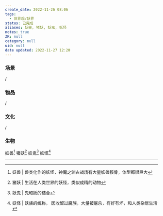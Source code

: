 ```yaml
---
create_date: 2022-11-26 08:06
tags:
  - 世界观/妖界
status: 已完成
aliases: 妖兽, 猪妖, 妖鬼, 妖怪
notes: true
ZK: null
category: null
uid: null
date updated: 2022-11-27 12:20
---
```


### 场景

/

### 物品

/

### 文化

/

### 生物

妖兽[^1]
猪妖[^2]
妖鬼[^3]
妖怪[^4]

---

[^1]: 妖兽 | 兽类化作的妖怪，神魔之渊古战场有大量妖兽骸骨，体型都很巨大
[^2]: 猪妖 | 生活在人类世界的妖怪，类似成精的动物
[^3]: 妖鬼 | 鬼和妖的结合
[^4]: 妖怪 | 妖族的统称， 因收留过魔族，大量被屠杀，有好有坏，和人类杂居生活

